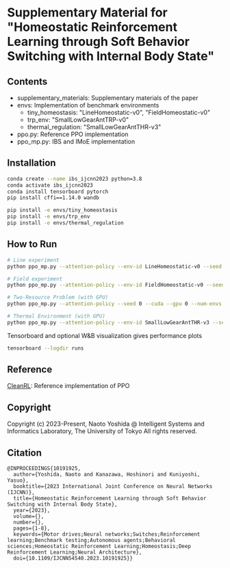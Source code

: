 # Supplementary Material for "Homeostatic Reinforcement Learning through Soft Behavior Switching with Internal Body State"

## Contents
* supplementary_materials: Supplementary materials of the paper
* envs: Implementation of benchmark environments
  * tiny_homeostasis: "LineHomeostatic-v0", "FieldHomeostatic-v0"
  * trp_env: "SmallLowGearAntTRP-v0"
  * thermal_regulation: "SmallLowGearAntTHR-v3"
* ppo.py: Reference PPO implementation
* ppo_mp.py: IBS and IMoE implementation

## Installation
```bash
conda create --name ibs_ijcnn2023 python=3.8
conda activate ibs_ijcnn2023
conda install tensorboard pytorch
pip install cffi==1.14.0 wandb

pip install -e envs/tiny_homeostasis 
pip install -e envs/trp_env
pip install -e envs/thermal_regulation 
```

## How to Run
```bash
# Line experiment
python ppo_mp.py --attention-policy --env-id LineHomeostatic-v0 --seed 0 --num-envs 10 --total-timesteps 5000000 --n-test-runs 10 --num-steps 5000 --max-test-steps 10000 --test-every-itr 1 --max-steps 10000

# Field experiment
python ppo_mp.py --attention-policy --env-id FieldHomeostatic-v0 --seed 0 --num-envs 10 --total-timesteps 1500000 --n-test-runs 10 --num-steps 5000 --max-test-steps 10000 --test-every-itr 1 --max-steps 10000

# Two-Resource Problem (with GPU)
python ppo_mp.py --attention-policy --seed 0 --cuda --gpu 0 --num-envs 10 --num-steps 30000 --total-timesteps 80000000

# Thermal Environment (with GPU)
python ppo_mp.py --attention-policy --env-id SmallLowGearAntTHR-v3 --seed 0 --cuda --gpu 0 --num-envs 10 --num-steps 30000 --total-timesteps 80000000
```

Tensorboard and optional W&B visualization gives performance plots
```bash
tensorboard --logdir runs
```

## Reference
[CleanRL](https://github.com/vwxyzjn/cleanrl): Reference implementation of PPO 


## Copyright
Copyright (c) 2023-Present, Naoto Yoshida @ Intelligent Systems and Informatics Laboratory, The University of Tokyo
All rights reserved.

## Citation
```
@INPROCEEDINGS{10191925,
  author={Yoshida, Naoto and Kanazawa, Hoshinori and Kuniyoshi, Yasuo},
  booktitle={2023 International Joint Conference on Neural Networks (IJCNN)}, 
  title={Homeostatic Reinforcement Learning through Soft Behavior Switching with Internal Body State}, 
  year={2023},
  volume={},
  number={},
  pages={1-8},
  keywords={Motor drives;Neural networks;Switches;Reinforcement learning;Benchmark testing;Autonomous agents;Behavioral sciences;Homeostatic Reinforcement Learning;Homeostasis;Deep Reinforcement Learning;Neural Architecture},
  doi={10.1109/IJCNN54540.2023.10191925}}
```

